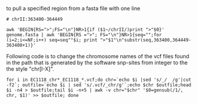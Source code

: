 # 

to pull a specified region from a fasta file with one line 

```
# chrII:363400-364449

awk 'BEGIN{RS=">";FS="\n"}NR>1{if ($1~/chrII/)print ">"$0}'  genome.fasta | awk 'BEGIN{RS =">"; FS="\n"}NR>1{seq="";for (i=2;i<=NF;i++) seq=seq""$i; print ">"$1"\n"substr(seq,363400,364449-363400+1)}'
```

Following code is to change the chromosome names of the vcf files found in the path that is generated by the software snp-sites from integer to the the style "chr\[I-X]".

```
for i in EC1118_chr*_EC1118_*.vcf;do chr=`echo $i |sed 's/_/  /g'|cut -f2`; outfile=`echo $i | sed 's/.vcf/_chr/g'`;echo $chr $outfile;head $i -n4 > $outfile;tail $i -n+5 | awk -v chr="$chr" '$0=gensub(/1/, chr, $1)' >> $outfile; done
```

